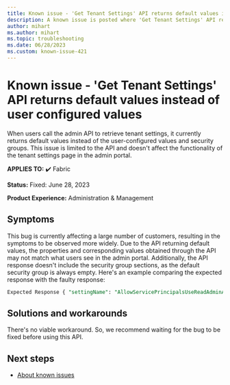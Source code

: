 ```yaml
---
title: Known issue - 'Get Tenant Settings' API returns default values instead of user configured values
description: A known issue is posted where 'Get Tenant Settings' API returns default values instead of user configured values
author: mihart
ms.author: mihart
ms.topic: troubleshooting
ms.date: 06/28/2023
ms.custom: known-issue-421
---
```


# Known issue - 'Get Tenant Settings' API returns default values instead of user configured values

​When users call the admin API to retrieve tenant settings, it currently returns default values instead of the user-configured values and security groups. This issue is limited to the API and doesn't affect the functionality of the tenant settings page in the admin portal.

**APPLIES TO:** ✔️ Fabric

**Status:** Fixed: June 28, 2023

**Product Experience:** Administration & Management

## Symptoms

​This bug is currently affecting a large number of customers, resulting in the symptoms to be observed more widely. Due to the API returning default values, the properties and corresponding values obtained through the API may not match what users see in the admin portal. Additionally, the API response doesn't include the security group sections, as the default security group is always empty. Here's an example comparing the expected response with the faulty response:

```sql
Expected Response { "settingName": "AllowServicePrincipalsUseReadAdminAPIs", "title": "Allow service principals to use read-only admin APIs", "enabled": true, "canSpecifySecurityGroups": true, "enabledSecurityGroups": [ { "graphId": "494a15ab-0c40-491d-ab15-xxxxxxxxxxx", "name": "testgroup" } ], "tenantSettingGroup": "Admin API settings" } Faulty Response { "settingName": "AllowServicePrincipalsUseReadAdminAPIs", "title": "Allow service principals to use read-only admin APIs", "enabled": false, "canSpecifySecurityGroups": true, "tenantSettingGroup": "Admin API settings" }
```

## Solutions and workarounds

There's no viable workaround. So, we recommend waiting for the bug to be fixed before using this API.

## Next steps

- [About known issues](https://support.fabric.microsoft.com/known-issues)
